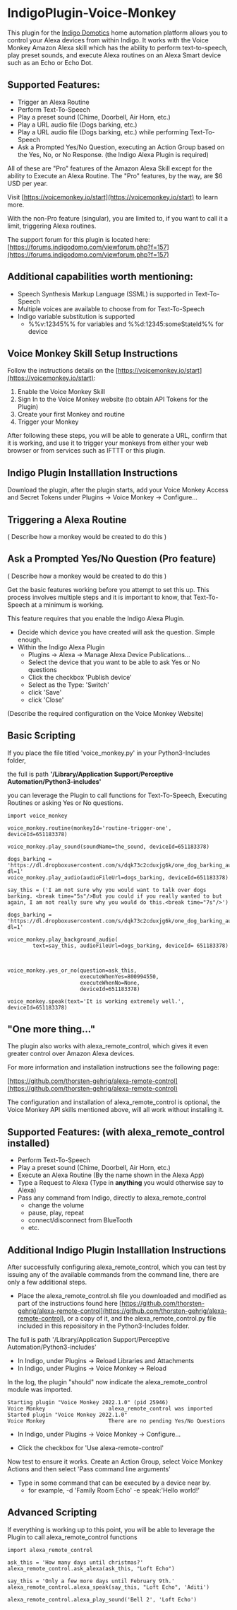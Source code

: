 # IndigoPlugin-Voice-Monkey

This plugin for the [Indigo Domotics](http://www.indigodomo.com/) home automation platform allows you to control your Alexa devices from within Indigo. It works with the Voice Monkey Amazon Alexa skill which has the ability to perform text-to-speech, play preset sounds, and execute Alexa routines on an Alexa Smart device such as an Echo or Echo Dot.

## Supported Features:

- Trigger an Alexa Routine
- Perform Text-To-Speech
- Play a preset sound (Chime, Doorbell, Air Horn, etc.)
- Play a URL audio file (Dogs barking, etc.)
- Play a URL audio file (Dogs barking, etc.) while performing Text-To-Speech
- Ask a Prompted Yes/No Question, executing an Action Group based on the Yes, No, or No Response. (the Indigo Alexa Plugin is required)

All of these are "Pro" features of the Amazon Alexa Skill except for the ability to Execute an Alexa Routine. The "Pro" features, by the way, are $6 USD per year. 

Visit [https://voicemonkey.io/start](https://voicemonkey.io/start) to learn more.

With the non-Pro feature (singular), you are limited to, if you want to call it a limit, triggering Alexa routines. 

The support forum for this plugin is located here: [https://forums.indigodomo.com/viewforum.php?f=157](https://forums.indigodomo.com/viewforum.php?f=157)


## Additional capabilities worth mentioning:

- Speech Synthesis Markup Language (SSML) is supported in Text-To-Speech
- Multiple voices are available to choose from for Text-To-Speech
- Indigo variable substitution is supported
    - %%v:12345%% for variables and %%d:12345:someStateId%% for device 


## Voice Monkey Skill Setup Instructions

Follow the instructions details on the [https://voicemonkey.io/start](https://voicemonkey.io/start):

1. Enable the Voice Monkey Skill
2. Sign In to the Voice Monkey website (to obtain API Tokens for the Plugin)
3. Create your first Monkey and routine
4. Trigger your Monkey

After following these steps, you will be able to generate a URL, confirm that it is working, and use it to trigger your monkeys from either your web browser or from services such as IFTTT or this plugin.


## Indigo Plugin Installlation Instructions

Download the plugin, after the plugin starts, add your Voice Monkey Access and Secret Tokens under Plugins -> Voice Monkey -> Configure...


## Triggering a Alexa Routine

( Describe how a monkey would be created to do this )


## Ask a Prompted Yes/No Question (Pro feature)

( Describe how a monkey would be created to do this )

Get the basic features working before you attempt to set this up. This process involves multiple steps and it is important to know, that Text-To-Speech at a minimum is working.

This feature requires that you enable the Indigo Alexa Plugin.

- Decide which device you have created will ask the question. Simple enough. 
- Within the Indigo Alexa Plugin
    - Plugins -> Alexa -> Manage Alexa Device Publications...
    - Select the device that you want to be able to ask Yes or No questions
    - Click the checkbox 'Publish device'
    - Select as the Type: 'Switch'
    - click 'Save'
    - click 'Close'

(Describe the required configuration on the Voice Monkey Website)


## Basic Scripting

 If you place the file titled 'voice_monkey.py' in your Python3-Includes folder,

 the full is path **'/Library/Application Support/Perceptive Automation/Python3-includes'**

 you can leverage the Plugin to call functions for Text-To-Speech, Executing Routines or asking Yes or No questions.

    import voice_monkey 

    voice_monkey.routine(monkeyId='routine-trigger-one', deviceId=651183378)

    voice_monkey.play_sound(soundName=the_sound, deviceId=651183378)

    dogs_barking = 'https://dl.dropboxusercontent.com/s/dqk73c2cduxjg6k/one_dog_barking_audacity.mp3?dl=1'
    voice_monkey.play_audio(audioFileUrl=dogs_barking, deviceId=651183378)

    say_this = ('I am not sure why you would want to talk over dogs barking. <break time="5s"/>But you could if you really wanted to but again, I am not really sure why you would do this.<break time="7s"/>')

    dogs_barking = 'https://dl.dropboxusercontent.com/s/dqk73c2cduxjg6k/one_dog_barking_audacity.mp3?dl=1'

    voice_monkey.play_background_audio(
            text=say_this, audioFileUrl=dogs_barking, deviceId= 651183378)



    voice_monkey.yes_or_no(question=ask_this, 
                           executeWhenYes=800994550, 
                           executeWhenNo=None, 
                           deviceId=651183378)

    voice_monkey.speak(text='It is working extremely well.', deviceId=651183378)


## "One more thing..."

The plugin also works with alexa_remote_control, which gives it even greater control over Amazon Alexa devices.

For more information and installation instructions see the following page: 

[https://github.com/thorsten-gehrig/alexa-remote-control](https://github.com/thorsten-gehrig/alexa-remote-control)

The configuration and installation of alexa_remote_control is optional, the Voice Monkey API skills mentioned above, will all work without installing it.


## Supported Features: (with alexa_remote_control installed)

- Perform Text-To-Speech
- Play a preset sound (Chime, Doorbell, Air Horn, etc.)
- Execute an Alexa Routine (By the name shown in the Alexa App)
- Type a Request to Alexa (Type in **anything** you would otherwise say to Alexa)
- Pass any command from Indigo, directly to alexa_remote_control
    - change the volume
    - pause, play, repeat
    - connect/disconnect from BlueTooth
    - etc.


## Additional Indigo Plugin Installlation Instructions

After successfully configuring alexa_remote_control, which you can test by issuing any of the available commands from the command line, there are only a few additional steps.

- Place the alexa_remote_control.sh file you downloaded and modified as part of the instructions found here [https://github.com/thorsten-gehrig/alexa-remote-control](https://github.com/thorsten-gehrig/alexa-remote-control), or a copy of it, and the alexa_remote_control.py file included in this reposisitory in the Python3-Includes folder.

The full is path '/Library/Application Support/Perceptive Automation/Python3-includes'

- In Indigo, under Plugins -> Reload Libraries and Attachments
- In Indigo, under Plugins -> Voice Monkey -> Reload

In the log, the plugin "should" now indicate the alexa_remote_control module was imported.

    Starting plugin "Voice Monkey 2022.1.0" (pid 25946)
    Voice Monkey                    alexa_remote_control was imported
    Started plugin "Voice Monkey 2022.1.0"
    Voice Monkey                    There are no pending Yes/No Questions

- In Indigo, under Plugins -> Voice Monkey -> Configure...

- Click the checkbox for 'Use alexa-remote-control'

Now test to ensure it works. Create an Action Group, select Voice Monkey Actions and then select 'Pass command line arguments'

- Type in some command that can be executed by a device near by. 
    - for example, -d 'Family Room Echo' -e speak:'Hello world!'

## Advanced Scripting

If everything is working up to this point, you will be able to leverage the Plugin to call alexa_remote_control functions

    import alexa_remote_control

    ask_this = 'How many days until christmas?' 
    alexa_remote_control.ask_alexa(ask_this, "Loft Echo")

    say_this = 'Only a few more days until February 9th.' 
    alexa_remote_control.alexa_speak(say_this, "Loft Echo", 'Aditi')

    alexa_remote_control.alexa_play_sound('Bell 2', 'Loft Echo')




